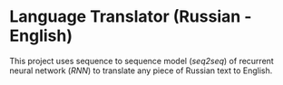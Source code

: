 # Language Translator (Russian - English)

This project uses sequence to sequence model (*seq2seq*) of recurrent neural network (*RNN*) to translate any piece of Russian text to English.
